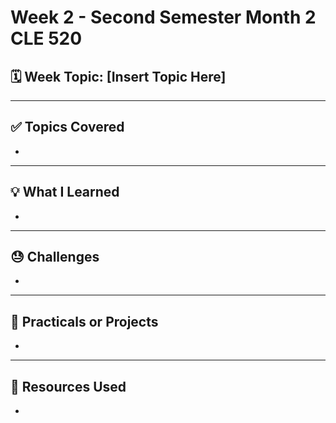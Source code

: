 # Week 2 - Second Semester Month 2 CLE 520

## 🗓️ Week Topic: [Insert Topic Here]

---

## ✅ Topics Covered
- 

---

## 💡 What I Learned
- 

---

## 😓 Challenges
- 

---

## 🧪 Practicals or Projects
- 

---

## 🔗 Resources Used
- 
